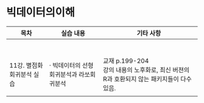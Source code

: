 # 빅데이터의이해

|목차|실습 내용|기타 사항|
|---|---|---|
||||
||||
||||
||||
||||
||||
||||
|11강. 별점화 회귀분석 실습|· 빅데이터의 선형회귀분석과 라쏘회귀분석|교재 p.199-204 <br> 강의 내용의 노후화로, 최신 버젼의 R과 호환되지 않는 패키지들이 다수 있음.|
||||

